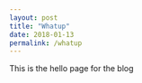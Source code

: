 ```yaml
---
layout: post
title: "Whatup"
date: 2018-01-13
permalink: /whatup
---
```


This is the hello page for the blog
